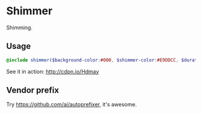 # Shimmer

Shimming.

## Usage

```scss
@include shimmer($background-color:#000, $shimmer-color:#E9DDCC, $duration:2.0s);
```

See it in action: http://cdpn.io/Hdmay

## Vendor prefix

Try https://github.com/ai/autoprefixer, it's awesome.
